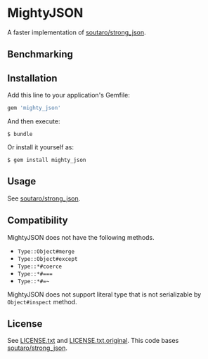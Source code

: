 # MightyJSON

A faster implementation of [soutaro/strong_json](https://github.com/soutaro/strong_json).

## Benchmarking

## Installation

Add this line to your application's Gemfile:

```ruby
gem 'mighty_json'
```

And then execute:

    $ bundle

Or install it yourself as:

    $ gem install mighty_json

## Usage

See [soutaro/strong_json](https://github.com/soutaro/strong_json/blob/master/README.md).

## Compatibility

MightyJSON does not have the following methods.

- `Type::Object#merge`
- `Type::Object#except`
- `Type::*#coerce`
- `Type::*#===`
- `Type::*#=~`

MightyJSON does not support literal type that is not serializable by `Object#inspect` method.


## License

See [LICENSE.txt](https://github.com/pocke/mighty_json/blob/master/LICENSE.txt) and [LICENSE.txt.original](https://github.com/pocke/mighty_json/blob/master/LICENSE.txt.original).
This code bases [soutaro/strong_json](https://github.com/soutaro/strong_json).
